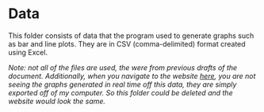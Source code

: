 # Data
This folder consists of data that the program used to generate graphs such as bar and line plots. They are in CSV (comma-delimited) format created using Excel.
  
*Note: not all of the files are used, the were from previous drafts of the document. Additionally, when you navigate to the website [here](https://shaunakgadkarigwsc.github.io/rscq/f1/), you are not seeing the graphs generated in real time off this data, they are simply exported off of my computer. So this folder could be deleted and the website would look the same.*

